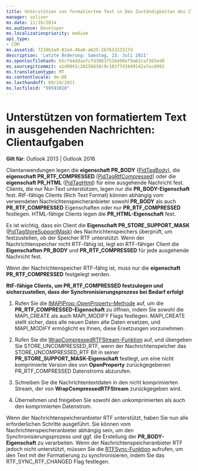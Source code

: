```yaml
---
title: Unterstützen von formatiertem Text in Den Zuständigkeiten des Clients für ausgehende Nachrichten
manager: soliver
ms.date: 11/16/2014
ms.audience: Developer
ms.localizationpriority: medium
api_type:
- COM
ms.assetid: 7238b1a9-01ed-46a0-a625-26763323317d
description: 'Letzte Änderung: Samstag, 23. Juli 2011'
ms.openlocfilehash: b5cf44ddaafcfd30637516e90ef9a62caf265ed8
ms.sourcegitcommit: a1d9041c20256616c9c183f7d1049142a7ac6991
ms.translationtype: MT
ms.contentlocale: de-DE
ms.lasthandoff: 09/24/2021
ms.locfileid: "59591010"
---
```

# <a name="supporting-formatted-text-in-outgoing-messages-client-responsibilities"></a>Unterstützen von formatiertem Text in ausgehenden Nachrichten: Clientaufgaben

  
  
**Gilt für**: Outlook 2013 | Outlook 2016 
  
Clientanwendungen legen die **eigenschaft PR_BODY** ([PidTagBody](pidtagbody-canonical-property.md)), die **eigenschaft PR_RTF_COMPRESSED** ([PidTagRtfCompressed](pidtagrtfcompressed-canonical-property.md)) oder die **eigenschaft PR_HTML** ([PidTagHtml](pidtaghtml-canonical-property.md)) für eine ausgehende Nachricht fest. Clients, die nur Nur-Text unterstützen, legen nur die **PR_BODY-Eigenschaft** fest. RtF-fähige Clients (Rich Text Format) können abhängig vom verwendeten Nachrichtenspeicheranbieter sowohl **PR_BODY** als auch **PR_RTF_COMPRESSED** Eigenschaften oder nur **PR_RTF_COMPRESSED** festlegen. HTML-fähige Clients legen die **PR_HTML-Eigenschaft** fest. 
  
Es ist wichtig, dass ein Client die **Eigenschaft PR_STORE_SUPPORT_MASK** ([PidTagStoreSupportMask](pidtagstoresupportmask-canonical-property.md)) des Nachrichtenspeichers überprüft, um festzustellen, ob der Speicher RTF unterstützt. Wenn der Nachrichtenspeicher nicht RTF-fähig ist, legt ein RTF-fähiger Client die **Eigenschaften PR_BODY** und **PR_RTF_COMPRESSED** für jede ausgehende Nachricht fest. 
  
Wenn der Nachrichtenspeicher RTF-fähig ist, muss nur die **eigenschaft PR_RTF_COMPRESSED** festgelegt werden. 
  
 **RtF-fähige Clients, um PR_RTF_COMPRESSED festzulegen und sicherzustellen, dass der Synchronisierungsprozess bei Bedarf erfolgt**
  
1. Rufen Sie die [IMAPIProp::OpenProperty-Methode](imapiprop-openproperty.md) auf, um die **PR_RTF_COMPRESSED-Eigenschaft** zu öffnen, indem Sie sowohl die MAPI_CREATE als auch MAPI_MODIFY Flags festlegen. MAPI_CREATE stellt sicher, dass alle neuen Daten alte Daten ersetzen, und MAPI_MODIFY ermöglicht es Ihnen, diese Ersetzungen vorzunehmen. 
    
2. Rufen Sie die [WrapCompressedRTFStream-Funktion](wrapcompressedrtfstream.md) auf, und übergeben Sie STORE_UNCOMPRESSED_RTF, wenn der Nachrichtenspeicher das STORE_UNCOMPRESSED_RTF Bit in seiner **PR_STORE_SUPPORT_MASK-Eigenschaft** festlegt, um eine nicht komprimierte Version des von **OpenProperty** zurückgegebenen PR_RTF_COMPRESSED Datenstroms abzurufen. 
    
3. Schreiben Sie die Nachrichtentextdaten in den nicht komprimierten Stream, der von **WrapCompressedRTFStream** zurückgegeben wird.
    
4. Übernehmen und freigeben Sie sowohl den unkomprimierten als auch den komprimierten Datenstrom.
    
Wenn der Nachrichtenspeicheranbieter RTF unterstützt, haben Sie nun alle erforderlichen Schritte ausgeführt. Sie können vom Nachrichtenspeicheranbieter abhängig sein, um den Synchronisierungsprozess und ggf. die Erstellung der **PR_BODY-Eigenschaft** zu verarbeiten. Wenn der Nachrichtenspeicheranbieter RTF jedoch nicht unterstützt, müssen Sie die [RTFSync-Funktion](rtfsync.md) aufrufen, um den Text mit der Formatierung zu synchronisieren, indem Sie das RTF_SYNC_RTF_CHANGED Flag festlegen. 
  

